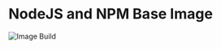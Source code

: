 # NodeJS and NPM Base Image
![Image Build](https://github.com/bn-apps/node/actions/workflows/docker-image.yml/badge.svg)